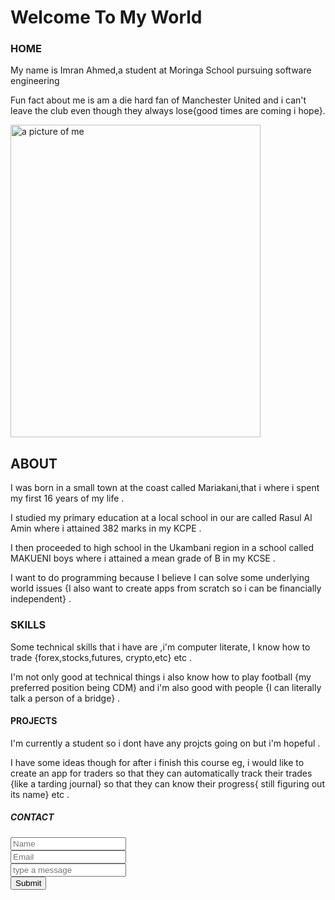 <head>
    <title>My portfolio</title>
    <h1>Welcome To My World</h1>
</head>
<body>
    <section>
        <nav>
            <h1>HOME</h1>
            <P>My name is Imran Ahmed,a student at Moringa School pursuing software engineering</P>
            <p>Fun fact about me is am a die hard fan of Manchester United and i can't leave the club even though they always lose{good times are coming i hope}. </p>
            <img src="../IMAGES/its me.jpeg" alt="a picture of me" width="400" height="500">
        </nav>
        <nav>
            <h2>ABOUT</h2>
            <p>I was born in a small town at the coast called Mariakani,that i where i spent my first 16 years of my life .</p>
            <p>I studied my primary education at a local school in our are called Rasul Al Amin where i attained 382 marks in my KCPE .</p>
            <P>I then proceeded to high school in the Ukambani region in a school called MAKUENI boys where i attained a mean grade of B in my KCSE .</P>
            <p>I want to do programming because I believe I can solve some underlying world issues {I also want to create apps from scratch so i can be financially independent} . </p>
        </nav>
        <nav>
            <h3>SKILLS</h3>
            <p>Some technical skills that i have are ,i'm computer literate, I know how to trade {forex,stocks,futures, crypto,etc} etc .</p>
            <p>I'm not only good at technical things i also know how to play football {my preferred position being CDM} and i'm also good with people {I can literally talk a person of a bridge} .</p>
        </nav>
        <nav>
            <h4>PROJECTS</h4>
            <P>I'm currently a student so i dont have any projcts going on but i'm hopeful .</P>
            <p>I have some ideas though for after i finish this course eg, i would like to create an app for traders so that they can automatically track their trades {like a tarding journal} so that they can know their progress{ still figuring out its name} etc .</p>
        </nav>
        <nav>
            <h5>CONTACT</h5>
             <form>
                <input type="text" name="name" id="name" placeholder="Name">
                <br>
                <input type="email" name="email" id="email"placeholder="Email">
                <br>
                <input type="tex" name="type a message" placeholder="type a message">
                <br>
                <input type="button" value="Submit">
                <br>
            </form>  
        </nav>
    </section>
</body>